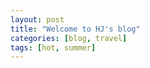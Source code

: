 ```yaml
---
layout: post
title: "Welcome to HJ's blog"
categories: [blog, travel]
tags: [hot, summer]
---
```



